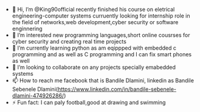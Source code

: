 - 👋 Hi, I’m @King90official recently finished his course on eletrical engineering-computer systems curruently looking for internship role in the field of networks,web development,cyber security or software enginnering
- 👀 I’m interested  new programming languages,short online cousrses for cyber security and creating real time projects
- 🌱 I’m currently learning python as am eqippped with embedded c programming and as well as C programming and I can fix smart phones as well
- 💞️ I’m looking to collaborate on any projects specially emabedded systems
- 📫 How to reach me facebook that is Bandile Dlamini, linkedin as Bandile Sebenele Dlamini(https://www.linkedin.com/in/bandile-sebenele-dlamini-474926286/)
- ⚡ Fun fact: I can paly football,good at drawing and swimming 

<!---
King90official/King90official is a ✨ special ✨ repository because its `README.md` (this file) appears on your GitHub profile.
You can click the Preview link to take a look at your changes.
--->
